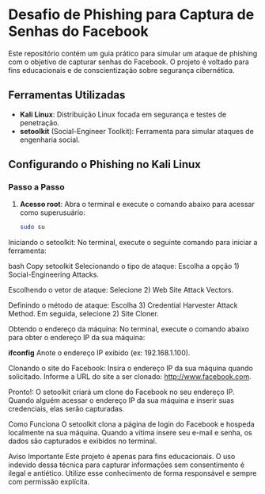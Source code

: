 # Desafio de Phishing para Captura de Senhas do Facebook

Este repositório contém um guia prático para simular um ataque de phishing com o objetivo de capturar senhas do Facebook. O projeto é voltado para fins educacionais e de conscientização sobre segurança cibernética.

## Ferramentas Utilizadas
- **Kali Linux**: Distribuição Linux focada em segurança e testes de penetração.
- **setoolkit** (Social-Engineer Toolkit): Ferramenta para simular ataques de engenharia social.

## Configurando o Phishing no Kali Linux

### Passo a Passo

1. **Acesso root**:
   Abra o terminal e execute o comando abaixo para acessar como superusuário:
   ```bash
   sudo su
Iniciando o setoolkit:
No terminal, execute o seguinte comando para iniciar a ferramenta:

bash
Copy
setoolkit
Selecionando o tipo de ataque:
Escolha a opção 1) Social-Engineering Attacks.

Escolhendo o vetor de ataque:
Selecione 2) Web Site Attack Vectors.

Definindo o método de ataque:
Escolha 3) Credential Harvester Attack Method.
Em seguida, selecione 2) Site Cloner.

Obtendo o endereço da máquina:
No terminal, execute o comando abaixo para obter o endereço IP da sua máquina:

**ifconfig**
Anote o endereço IP exibido (ex: 192.168.1.100).

Clonando o site do Facebook:
Insira o endereço IP da sua máquina quando solicitado.
Informe a URL do site a ser clonado: http://www.facebook.com.

Pronto!:
O setoolkit criará um clone do Facebook no seu endereço IP.
Quando alguém acessar o endereço IP da sua máquina e inserir suas credenciais, elas serão capturadas.

Como Funciona
O setoolkit clona a página de login do Facebook e hospeda localmente na sua máquina. Quando a vítima insere seu e-mail e senha, os dados são capturados e exibidos no terminal.

Aviso Importante
Este projeto é apenas para fins educacionais. O uso indevido dessa técnica para capturar informações sem consentimento é ilegal e antiético. Utilize esse conhecimento de forma responsável e sempre com permissão explícita.

